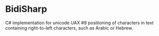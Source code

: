 # BidiSharp
C# implementation for unicode UAX #9 positioning of characters in text containing right-to-left characters, such as Arabic or Hebrew.
